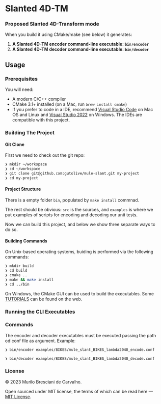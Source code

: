# Slanted 4D-TM

### Proposed Slanted 4D-Transform mode

 When you build it using CMake/make (see below) it generates:

 1. **A Slanted 4D-TM encoder command-line executable: `bin/encoder`**
 2. **A Slanted 4D-TM decoder command-line executable: `bin/decoder`**


## Usage

### Prerequisites

You will need:

 * A modern C/C++ compiler
 * CMake 3.1+ installed (on a Mac, run `brew install cmake`)
 * If you prefer to code in a IDE, recommend [Visual Studio Code](https://code.visualstudio.com/) on Mac OS and Linux and [Visual Studio 2022](https://visualstudio.microsoft.com/) on Windows. The IDEs are compatible with this project.

### Building The Project

#### Git Clone

First we need to check out the git repo:

```bash
❯ mkdir ~/workspace
❯ cd ~/workspace
❯ git clone git@github.com:gutolive/mule-slant.git my-project
❯ cd my-project
```

#### Project Structure

There is a empty folder  `bin`, populated by `make install` commnad.

The rest should be obvious: `src` is the sources, and `examples` is where we put examples of scripts for encoding and decoding our unit tests.

Now we can build this project, and below we show three separate ways to do so.

#### Building Commands

On Unix-based operating systems, buiding is performed via the following commands:

```bash
❯ mkdir build
❯ cd build
❯ cmake ..
❯ make && make install
❯ cd ../bin
```

On Windows, the CMake GUI can be used to build the executables. Some [TUTORIALS](https://preshing.com/20170511/how-to-build-a-cmake-based-project) can be found on the web.

### Running the CLI Executables

### Commands 

The encoder and decoder executables must be executed passing the path od conf file as argument. 
Example:

```bash
❯ bin/encoder examples/BIKES/mule_slant_BIKES_lambda2048_encode.conf

❯ bin/decoder examples/BIKES/mule_slant_BIKES_lambda2048_decode.conf

```

### License

&copy; 2023 Murilo Bresciani de Carvalho.

Open sourced under MIT license, the terms of which can be read here — [MIT License](http://opensource.org/licenses/MIT).

